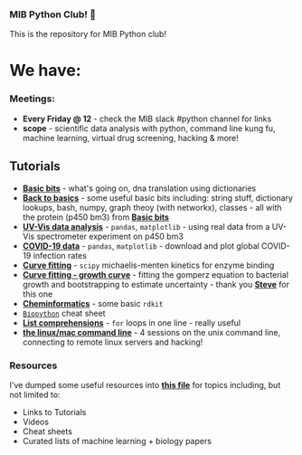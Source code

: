 ### MIB Python Club! :snake:

This is the repository for MIB Python club!

# We have:

### Meetings:
* **Every Friday @ 12** - check the MIB slack #python channel for links
* **scope** - scientific data analysis with python, command line kung fu, machine learning, virtual drug screening, hacking & more!

## Tutorials
- [**Basic bits**](https://github.com/UoMMIB/Python-Club/blob/master/Tutorials/BasicBitsPython.ipynb) - what's going on, dna translation using dictionaries
- [**Back to basics**](https://github.com/UoMMIB/Python-Club/blob/master/Tutorials/BackToBasics.ipynb) - some useful basic bits including: string stuff, dictionary lookups, bash, numpy, graph theoy (with networkx), classes - all with the protein (p450 bm3) from  [**Basic bits**](https://github.com/UoMMIB/Python-Club/blob/master/Tutorials/BasicBitsPython.ipynb) 
- [**UV-Vis data analysis**](https://github.com/UoMMIB/Python-Club/blob/master/Tutorials/uv-vis-data.ipynb) - ```pandas```, ```matplotlib``` - using real data from a UV-Vis spectrometer experiment on p450 bm3
- [**COVID-19 data**](https://github.com/UoMMIB/Python-Club/blob/master/Tutorials/IntroToDataWranglingWithPandas.ipynb) - ```pandas```, ```matplotlib``` - download and plot global COVID-19 infection rates
- [**Curve fitting**](https://github.com/UoMMIB/Python-Club/blob/master/Tutorials/Curve-Fitting.ipynb) - ```scipy``` michaelis-menten kinetics for enzyme binding
- [**Curve fitting - growth curve**](https://github.com/UoMMIB/Python-Club/blob/master/Tutorials/Growth-Curve/growthCurve.ipynb) - fitting the gomperz equation to bacterial growth and bootstrapping to estimate uncertainty - thank you [**Steve**](https://github.com/SOH9797) for this one 
- [**Cheminformatics**](https://github.com/UoMMIB/Python-Club/blob/master/Tutorials/IntroToCheminformatics.ipynb) - some basic ```rdkit```
- [```Biopython```](https://github.com/UoMMIB/Python-Club/blob/master/Tutorials/Biopython-Cheat-Sheet.ipynb) cheat sheet
- [**List comprehensions**](https://github.com/UoMMIB/Python-Club/blob/master/Tutorials/ListComprehensions.ipynb) - ```for``` loops in one line - really useful
- [**the linux/mac command line**](https://github.com/jamesengleback/terminal-adventures) - 4 sessions on the unix command line, connecting to remote linux servers and hacking!


### Resources
I've dumped some useful resources into [**this file**](https://github.com/UoMMIB/Python-Club/tree/master/Resoruces) for topics including, but not limited to:
* Links to Tutorials
* Videos
* Cheat sheets
* Curated lists of machine learning + biology papers


